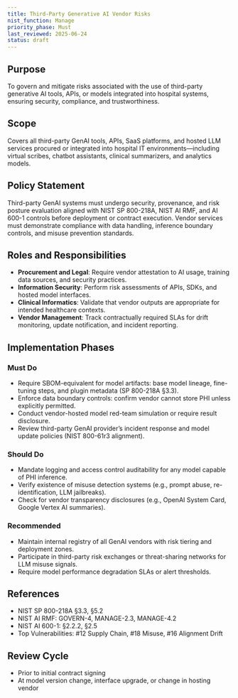 ```yaml
---
title: Third-Party Generative AI Vendor Risks
nist_function: Manage
priority_phase: Must
last_reviewed: 2025-06-24
status: draft
---
```


## Purpose

To govern and mitigate risks associated with the use of third-party generative AI tools, APIs, or models integrated into hospital systems, ensuring security, compliance, and trustworthiness.

## Scope

Covers all third-party GenAI tools, APIs, SaaS platforms, and hosted LLM services procured or integrated into hospital IT environments—including virtual scribes, chatbot assistants, clinical summarizers, and analytics models.

## Policy Statement

Third-party GenAI systems must undergo security, provenance, and risk posture evaluation aligned with NIST SP 800-218A, NIST AI RMF, and AI 600-1 controls before deployment or contract execution. Vendor services must demonstrate compliance with data handling, inference boundary controls, and misuse prevention standards.

## Roles and Responsibilities

- **Procurement and Legal**: Require vendor attestation to AI usage, training data sources, and security practices.
- **Information Security**: Perform risk assessments of APIs, SDKs, and hosted model interfaces.
- **Clinical Informatics**: Validate that vendor outputs are appropriate for intended healthcare contexts.
- **Vendor Management**: Track contractually required SLAs for drift monitoring, update notification, and incident reporting.

## Implementation Phases

### Must Do
- Require SBOM-equivalent for model artifacts: base model lineage, fine-tuning steps, and plugin metadata (SP 800-218A §3.3).
- Enforce data boundary controls: confirm vendor cannot store PHI unless explicitly permitted.
- Conduct vendor-hosted model red-team simulation or require result disclosure.
- Review third-party GenAI provider’s incident response and model update policies (NIST 800-61r3 alignment).

### Should Do
- Mandate logging and access control auditability for any model capable of PHI inference.
- Verify existence of misuse detection systems (e.g., prompt abuse, re-identification, LLM jailbreaks).
- Check for vendor transparency disclosures (e.g., OpenAI System Card, Google Vertex AI summaries).

### Recommended
- Maintain internal registry of all GenAI vendors with risk tiering and deployment zones.
- Participate in third-party risk exchanges or threat-sharing networks for LLM misuse signals.
- Require model performance degradation SLAs or alert thresholds.

## References

- NIST SP 800-218A §3.3, §5.2
- NIST AI RMF: GOVERN-4, MANAGE-2.3, MANAGE-4.2
- NIST AI 600-1: §2.2.2, §2.5
- Top Vulnerabilities: #12 Supply Chain, #18 Misuse, #16 Alignment Drift

## Review Cycle

- Prior to initial contract signing
- At model version change, interface upgrade, or change in hosting vendor
